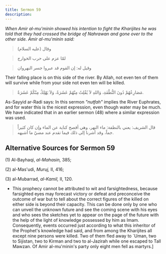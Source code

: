 ```yaml
---
title: Sermon 59
description: 
---
```


*When Amir al-mu\'minin showed his intention to fight the Kharijites he
was told that they had crossed the bridge of Nahrawan and gone over to
the other side. Amir al-mu\'minin said:*

> وقال (عليه السلام)

> لمّا عزم على حرب الخوارج

> وقيل له: إن القوم قد عبروا جسر النهروان

Their falling place is on this side of the river. By Allah, not even ten
of them will survive while from your side not even ten will be
killed.

> مَصَارِعُهُمْ دُونَ النُّطْفَةِ، وَاللهِ لاَ يُفْلِتُ مِنْهُمْ عَشَرَةٌ، وَلاَ يَهْلِكُ مِنْكُمْ عَشَرَةٌ.

As-Sayyid ar-Radi says: In this sermon *\"nutfah\"* implies the River
Euphrates, and for water this is the nicest expression, even though
water may be much. We have indicated that in an earlier sermon (48)
where a similar expression was used.

> قال الشريف: يعني بالنطفة: ماء النهر، وهي أفصح كناية عن الماء وإن كان
> كثيراً جماً، وقد أشرنا إلى ذلك فيما تقدم عند مضيّ ما أشبهه.

## Alternative Sources for Sermon 59

\(1\) Al-Bayhaqi, *al-Mahasin,* 385;

\(2\) al-Mas'udi, *Muruj,* II, 416;

\(3\) al-Mubarrad, *al-Kamil,* II, 120.

-  This prophecy
    cannot be attributed to wit and farsightedness, because farsighted
    eyes may forecast victory or defeat and preconceive the outcome of
    war but to tell about the correct figures of the killed on either
    side is beyond their capacity. This can be done only by one who can
    unveil the unknown future and see the coming scene with his eyes and
    who sees the sketches yet to appear on the page of the future with
    the help of the light of knowledge possessed by him as Imam.
    Consequently, events occurred just according to what this inheritor
    of the Prophet\'s knowledge had said, and from among the Kharijites
    all except nine persons were killed. Two of them fled away to
    \`Uman, two to Sijistan, two to Kirman and two to al-Jazirah while
    one escaped to Tall Mawzan. Of Amir al-mu\'minin\'s party only eight
    men fell as martyrs.]